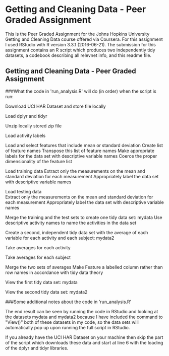# Getting and Cleaning Data - Peer Graded Assignment

This is the Peer Graded Assignment for the Johns Hopkins University Getting and Cleaning Data 
course offered via Coursera.
For this assignment I used RStudio with R version 3.3.1 (2016-06-21).
The submission for this assignment contains an R script which produces two independently tidy 
datasets, a codebook describing all relevnet info, and this readme file.

## Getting and Cleaning Data - Peer Graded Assignment
###What the code in 'run_analysis.R' will do (in order) when the script is run:

Download UCI HAR Dataset and store file locally

Load dplyr and tidyr

Unzip locally stored zip file

Load activity labels

Load and select features that include mean or standard deviation
   Create list of feature names
   Transpose this list of feature names
   Make appropriate labels for the data set with descriptive variable names
   Coerce the proper dimensionality of the feature list

Load training data
   Extract only the measurements on the mean and standard deviation for each measurement
   Appropriately label the data set with descriptive variable names

Load testing data  
   Extract only the measurements on the mean and standard deviation for each measurement
   Appropriately label the data set with descriptive variable names

Merge the training and the test sets to create one tidy data set: mydata
   Use descriptive activity names to name the activities in the data set

Create a second, independent tidy data set with the average of each variable for each activity and each subject: mydata2

Take averages for each activity

Take averages for each subject

Merge the two sets of averages
   Make Feature a labelled column rather than row names in accordance with tidy data theory

View the first tidy data set: mydata

View the second tidy data set: mydata2
  
###Some additional notes about the code in 'run_analysis.R'

The end result can be seen by running the code in RStudio and looking at the datasets
mydata and mydata2 because I have included the command to "View()" both of these datasets in 
my code, so the data sets will automatically pop up upon running the full script in RStudio.

If you already have the UCI HAR Dataset on your machine then skip the part of the script 
which downloads these data and start at line 6 with the loading of the dplyr and tidyr libraries.
